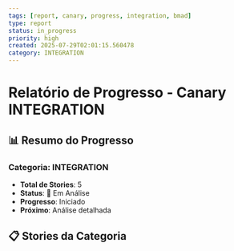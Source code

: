 ```yaml
---
tags: [report, canary, progress, integration, bmad]
type: report
status: in_progress
priority: high
created: 2025-07-29T02:01:15.560478
category: INTEGRATION
---
```


# Relatório de Progresso - Canary INTEGRATION

## 📊 **Resumo do Progresso**

### **Categoria**: INTEGRATION
- **Total de Stories**: 5
- **Status**: 🔄 Em Análise
- **Progresso**: Iniciado
- **Próximo**: Análise detalhada

## 📋 **Stories da Categoria**

